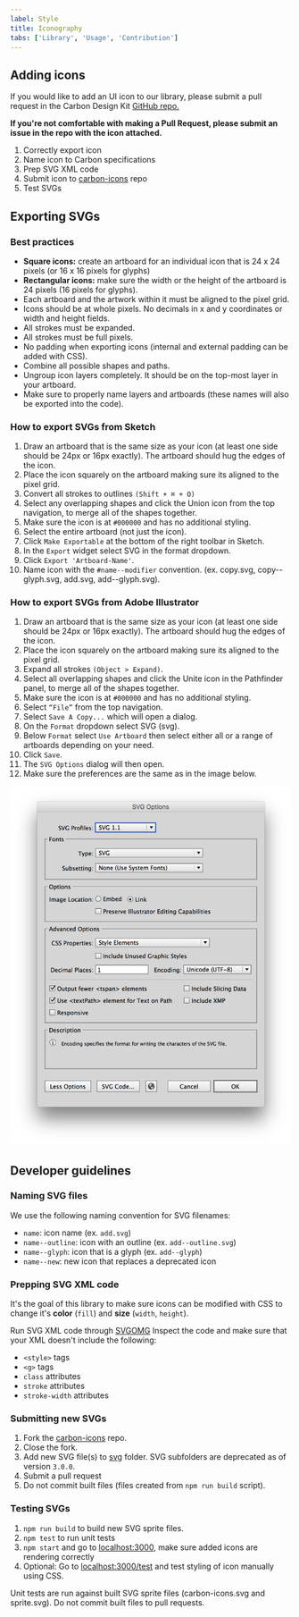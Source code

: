 ```yaml
---
label: Style
title: Iconography
tabs: ['Library', 'Usage', 'Contribution']
---
```


## Adding icons
<p>If you would like to add an UI icon to our library, please submit a pull request in the Carbon Design Kit <a href="https://github.com/ibm/carbon-design-kit" target=blank>GitHub repo.</a></p>

**If you're not comfortable with making a Pull Request, please submit an issue in the repo with the icon attached.**

1. Correctly export icon
2. Name icon to Carbon specifications
3. Prep SVG XML code
4. Submit icon to [carbon-icons](https://github.com/ibm/carbon-icons) repo
5. Test SVGs


## Exporting SVGs
### Best practices
* **Square icons:** create an artboard for an individual icon that is 24 x 24 pixels (or 16 x 16 pixels for glyphs)
* **Rectangular icons:** make sure the width or the height of the artboard is 24 pixels (16 pixels for glyphs).
* Each artboard and the artwork within it must be aligned to the pixel grid.
* Icons should be at whole pixels. No decimals in x and y coordinates or width and height fields.
* All strokes must be expanded.
* All strokes must be full pixels.
* No padding when exporting icons (internal and external padding can be added with CSS).
* Combine all possible shapes and paths.
* Ungroup icon layers completely. It should be on the top-most layer in your artboard.
* Make sure to properly name layers and artboards (these names will also be exported into the code).

### How to export SVGs from Sketch
1. Draw an artboard that is the same size as your icon (at least one side should be 24px or 16px exactly). The artboard should hug the edges of the icon.
2. Place the icon squarely on the artboard making sure its aligned to the pixel grid.
3. Convert all strokes to outlines `(Shift + ⌘ + O)`
4. Select any overlapping shapes and click the Union icon from the top navigation, to merge all of the shapes together.
5. Make sure the icon is at `#000000` and has no additional styling.
6. Select the entire artboard (not just the icon).
7. Click `Make Exportable` at the bottom of the right toolbar in Sketch.
8. In the `Export` widget select SVG in the format dropdown.
9. Click `Export 'Artboard-Name'`.
10. Name icon with the `#name--modifier` convention. (ex. copy.svg, copy--glyph.svg, add.svg, add--glyph.svg).

<div data-insert-component="Video" data-props="icon-sketch.mp4"></div>

### How to export SVGs from Adobe Illustrator
1. Draw an artboard that is the same size as your icon (at least one side should be 24px or 16px exactly). The artboard should hug the edges of the icon.
2. Place the icon squarely on the artboard making sure its aligned to the pixel grid.
3. Expand all strokes `(Object > Expand)`.
4. Select all overlapping shapes and click the Unite icon in the Pathfinder panel, to merge all of the shapes together.
5. Make sure the icon is at `#000000` and has no additional styling.
6. Select `“File”` from the top navigation.
7. Select `Save A Copy...` which will open a dialog.
8. On the `Format` dropdown select SVG (svg).
9. Below `Format` select `Use Artboard` then select either all or a range of artboards depending on your need.
10. Click `Save`.
11. The `SVG Options` dialog will then open.
12. Make sure the preferences are the same as in the image below.


![export an icon from illustrator](images/icon-contribution-3.png)

<div data-insert-component="Video" data-props="icon-illustrator.mp4"></div>

## Developer guidelines

### Naming SVG files

We use the following naming convention for SVG filenames:

* `name`: icon name (ex. `add.svg`)
* `name--outline`: icon with an outline (ex. `add--outline.svg`)
* `name--glyph`: icon that is a glyph (ex. `add--glyph`)
* `name--new`: new icon that replaces a deprecated icon

### Prepping SVG XML code

It's the goal of this library to make sure icons can be modified with CSS to change it's __color__ (`fill`) and __size__ (`width`, `height`).  

<p>Run SVG XML code through <a href="https://jakearchibald.github.io/svgomg/" target=blank>SVGOMG</a>
Inspect the code and make sure that your XML doesn't include the following:</p>

- `<style>` tags
- `<g>` tags
- `class` attributes
- `stroke` attributes
- `stroke-width` attributes

### Submitting new SVGs

1. Fork the <a href="https://github.com/ibm/carbon-icons" target=blank>carbon-icons</a> repo.
2. Close the fork.
3. Add new SVG file(s) to <a href="https://github.com/ibm/carbon-icons/tree/master/svg" target=blank>svg</a> folder. SVG subfolders are deprecated as of version `3.0.0`.
4. Submit a pull request
5. Do not commit built files (files created from `npm run build` script).


### Testing SVGs

1. `npm run build` to build new SVG sprite files.
2. `npm test` to run unit tests
3. `npm start` and go to [localhost:3000](http://localhost:3000/), make sure added icons are rendering correctly
4. Optional: Go to [localhost:3000/test](http://localhost:3000/test) and test styling of icon manually using CSS.

Unit tests are run against built SVG sprite files (carbon-icons.svg and sprite.svg).
Do not commit built files to pull requests.
